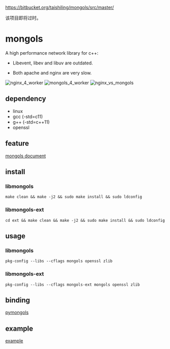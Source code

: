 https://bitbucket.org/taishiling/mongols/src/master/

该项目即将过时。

# mongols

A high performance network library for c++:

- Libevent, libev and libuv are outdated.

- Both apache and nginx are very slow.


![nginx_4_worker](benchmark/nginx_4_worker.png)
![mongols_4_worker](benchmark/mongols_4_worker.png)
![nginx_vs_mongols](benchmark/nginx_vs_mongols.png)


## dependency

- linux
- gcc (-std=c11)
- g++ (-std=c++11)
- openssl

## feature

[mongols document](https://mongols.hi-nginx.com)

## install

### libmongols
`make clean && make -j2 && sudo make install && sudo ldconfig`
### libmongols-ext
`cd ext && make clean && make -j2 && sudo make install && sudo ldconfig`

## usage

### libmongols
`pkg-config --libs --cflags mongols openssl zlib`
### libmongols-ext
`pkg-config --libs --cflags mongols-ext mongols openssl zlib`

## binding

[pymongols](https://github.com/webcpp/pymongols)

## example

[example](https://github.com/webcpp/mongols/tree/master/example)
